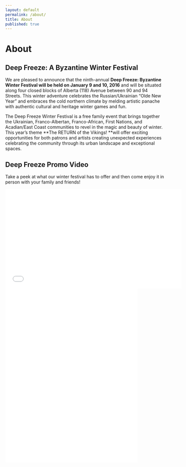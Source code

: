 ```yaml
---
layout: default
permalink: /about/
title: About
published: true
---
```



# About

## Deep Freeze: A Byzantine Winter Festival

We are pleased to announce that the ninth-annual **Deep Freeze: Byzantine Winter Festival will be held on January 9 and 10, 2016** and will be situated along four closed blocks of Alberta (118) Avenue between 90 and 94 Streets. This winter adventure celebrates the Russian/Ukrainian “Olde New Year” and embraces the cold northern climate by melding artistic panache with authentic cultural and heritage winter games and fun.

The Deep Freeze Winter Festival is a free family event that brings together the Ukrainian, Franco-Albertan, Franco-African, First Nations, and Acadian/East Coast communities to revel in the magic and beauty of winter. This year’s theme **The RETURN of the Vikings! **will offer exciting opportunities for both patrons and artists creating unexpected experiences celebrating the community through its urban landscape and exceptional spaces.

## Deep Freeze Promo Video

Take a peek at what our winter festival has to offer and then come enjoy it in person with your family and friends!

<iframe width="560" height="315" src="//www.youtube.com/embed/5l957U6WqRs" frameborder="0" allowfullscreen></iframe>


<iframe width="420" height="236" src="//www.youtube.com/embed/MeE6-7bGCt8" frameborder="0" allowfullscreen></iframe>


<iframe width="420" height="315" src="//www.youtube.com/embed/jVdqzO8Pa68" frameborder="0" allowfullscreen></iframe>
